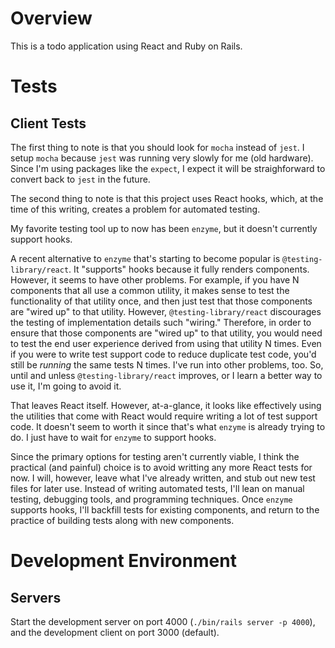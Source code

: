 # Overview

This is a todo application using React and Ruby on Rails.

# Tests

## Client Tests

The first thing to note is that you should look for `mocha` instead of `jest`. I setup `mocha` because `jest` was running very slowly for me (old hardware). Since I'm using packages like the `expect`, I expect it will be straighforward to convert back to `jest` in the future.

The second thing to note is that this project uses React hooks, which, at the time of this writing, creates a problem for automated testing.

My favorite testing tool up to now has been `enzyme`, but it doesn't currently support hooks.

A recent alternative to `enzyme` that's starting to become popular is `@testing-library/react`. It "supports" hooks because it fully renders components. However, it seems to have other problems. For example, if you have N components that all use a common utility, it makes sense to test the functionality of that utility once, and then just test that those components are "wired up" to that utility. However, `@testing-library/react` discourages the testing of implementation details such "wiring." Therefore, in order to ensure that those components are "wired up" to that utility, you would need to test the end user experience derived from using that utility N times. Even if you were to write test support code to reduce duplicate test code, you'd still be _running_ the same tests N times. I've run into other problems, too. So, until and unless `@testing-library/react` improves, or I learn a better way to use it, I'm going to avoid it.

That leaves React itself. However, at-a-glance, it looks like effectively using the utilities that come with React would require writing a lot of test support code. It doesn't seem to worth it since that's what `enzyme` is already trying to do. I just have to wait for `enzyme` to support hooks.

Since the primary options for testing aren't currently viable, I think the practical (and painful) choice is to avoid writting any more React tests for now. I will, however, leave what I've already written, and stub out new test files for later use. Instead of writing automated tests, I'll lean on manual testing, debugging tools, and programming techniques. Once `enzyme` supports hooks, I'll backfill tests for existing components, and return to the practice of building tests along with new components.


# Development Environment

## Servers

Start the development server on port 4000 (`./bin/rails server -p 4000`), and the development client on port 3000 (default).
